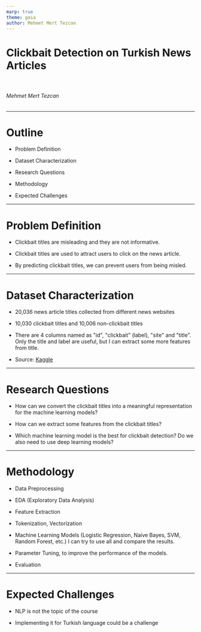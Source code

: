 ```yaml
---
marp: true
theme: gaia
author: Mehmet Mert Tezcan
---
```


<style>
    :root {
        --color-background: #16161D !important;
	--color-foreground: #FFFFFF !important;
    }
</style>

# Clickbait Detection on Turkish News Articles
 
###### Mehmet Mert Tezcan


---

# Outline

- Problem Definition

- Dataset Characterization

- Research Questions

- Methodology

- Expected Challenges

---

# Problem Definition

- Clickbait titles are misleading and they are not informative.

- Clickbait titles are used to attract users to click on the news article.

- By predicting clickbait titles, we can prevent users from being misled.

---

# Dataset Characterization

- 20,036 news article titles collected from different news websites

- 10,030 clickbait titles and 10,006 non-clickbait titles

- There are 4 columns named as "id", "clickbait" (label), "site" and "title". Only the title and label are useful, but I can extract some more features from title.

- Source: [Kaggle](https://www.kaggle.com/datasets/suleymancan/turkishnewstitle20000clickbaitclassified)

---

# Research Questions

- How can we convert the clickbait titles into a meaningful representation for the machine learning models?

- How can we extract some features from the clickbait titles?

- Which machine learning model is the best for clickbait detection? Do we also need to use deep learning models?

---

# Methodology

- Data Preprocessing

- EDA (Exploratory Data Analysis)

- Feature Extraction

- Tokenization, Vectorization

- Machine Learning Models (Logistic Regression, Naive Bayes, SVM, Random Forest, etc.) I can try to use all and compare the results.

- Parameter Tuning, to improve the performance of the models.

- Evaluation
---

# Expected Challenges

- NLP is not the topic of the course

- Implementing it for Turkish language could be a challenge

